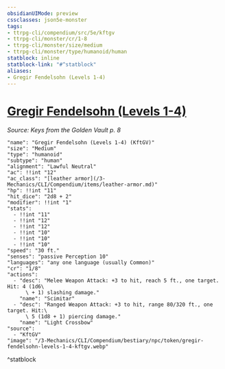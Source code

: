 ```yaml
---
obsidianUIMode: preview
cssclasses: json5e-monster
tags:
- ttrpg-cli/compendium/src/5e/kftgv
- ttrpg-cli/monster/cr/1-8
- ttrpg-cli/monster/size/medium
- ttrpg-cli/monster/type/humanoid/human
statblock: inline
statblock-link: "#^statblock"
aliases:
- Gregir Fendelsohn (Levels 1-4)
---
```

# [Gregir Fendelsohn (Levels 1-4)](3-Mechanics\CLI\Compendium\bestiary\npc/gregir-fendelsohn-levels-1-4-kftgv.md)
*Source: Keys from the Golden Vault p. 8*  

```statblock
"name": "Gregir Fendelsohn (Levels 1-4) (KftGV)"
"size": "Medium"
"type": "humanoid"
"subtype": "human"
"alignment": "Lawful Neutral"
"ac": !!int "12"
"ac_class": "[leather armor](/3-Mechanics/CLI/Compendium/items/leather-armor.md)"
"hp": !!int "11"
"hit_dice": "2d8 + 2"
"modifier": !!int "1"
"stats":
  - !!int "11"
  - !!int "12"
  - !!int "12"
  - !!int "10"
  - !!int "10"
  - !!int "10"
"speed": "30 ft."
"senses": "passive Perception 10"
"languages": "any one language (usually Common)"
"cr": "1/8"
"actions":
  - "desc": "Melee Weapon Attack: +3 to hit, reach 5 ft., one target. Hit: 4 (1d6\
      \ + 1) slashing damage."
    "name": "Scimitar"
  - "desc": "Ranged Weapon Attack: +3 to hit, range 80/320 ft., one target. Hit:\
      \ 5 (1d8 + 1) piercing damage."
    "name": "Light Crossbow"
"source":
  - "KftGV"
"image": "/3-Mechanics/CLI/Compendium/bestiary/npc/token/gregir-fendelsohn-levels-1-4-kftgv.webp"
```
^statblock